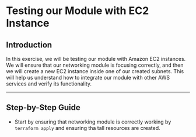 # Testing our Module with EC2 Instance

## Introduction

In this exercise, we will be testing our module with Amazon EC2 instances. We will ensure that our networking module is
focusing correctly, and then we will create a new EC2 instance inside one of our created subnets. This will help us
understand how to integrate our module with other AWS services and verify its functionality.

--- 

## Step-by-Step Guide

- Start by ensuring that networking module is correctly working by `terraform apply` and ensuring tha tall resources are
  created. 